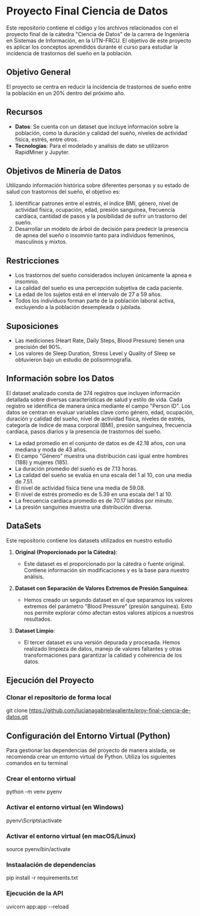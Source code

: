 # Proyecto Final Ciencia de Datos

Este repositorio contiene el código y los archivos relacionados con el proyecto final de la cátedra "Ciencia de Datos" de la carrera de Ingeníeria en Sistemas de Información, en la UTN-FRCU. El objetivo de este proyecto es aplicar los conceptos aprendidos durante el curso para estudiar la incidencia de trastornos del sueño en la población.

## Objetivo General

El proyecto se centra en reducir la incidencia de trastornos de sueño entre la población en un 20% dentro del próximo año.

## Recursos

- **Datos**: Se cuenta con un dataset que incluye información sobre la población, como la duración y calidad del sueño, niveles de actividad física, estrés, entre otros.
- **Tecnologías**: Para el modelado y analisis de dato se utilizaron RapidMiner y Jupyter.

## Objetivos de Minería de Datos
Utilizando información histórica sobre diferentes personas y su estado de salud con trastornos del sueño, el objetivo es:

1. Identificar patrones entre el estrés, el índice BMI, género, nivel de actividad física, ocupación, edad, presión sanguínea, frecuencia cardíaca, cantidad de pasos y la posibilidad de sufrir un trastorno del sueño.
2. Desarrollar un modelo de árbol de decisión para predecir la presencia de apnea del sueño o insomnio tanto para individuos femeninos, masculinos y mixtos.

## Restricciones

- Los trastornos del sueño considerados incluyen únicamente la apnea e insomnio.
- La calidad del sueño es una percepción subjetiva de cada paciente.
- La edad de los sujetos está en el intervalo de 27 a 59 años.
- Todos los individuos forman parte de la población laboral activa, excluyendo a la población desempleada o jubilada.

## Suposiciones

- Las mediciones (Heart Rate, Daily Steps, Blood Pressure) tienen una precisión del 90%.
- Los valores de Sleep Duration, Stress Level y Quality of Sleep se obtuvieron bajo un estudio de polisomnografía.

## Información sobre los Datos

El dataset analizado consta de 374 registros que incluyen información detallada sobre diversas características de salud y estilo de vida. Cada registro se identifica de manera única mediante el campo "Person ID". Los datos se centran en evaluar variables clave como género, edad, ocupación, duración y calidad del sueño, nivel de actividad física, niveles de estrés, categoría de índice de masa corporal (BMI), presión sanguínea, frecuencia cardíaca, pasos diarios y la presencia de trastornos del sueño.

- La edad promedio en el conjunto de datos es de 42.18 años, con una mediana y moda de 43 años.
- El campo "Género" muestra una distribución casi igual entre hombres (188) y mujeres (185).
- La duración promedio del sueño es de 7.13 horas.
- La calidad del sueño se evalúa en una escala del 1 al 10, con una media de 7.51.
- El nivel de actividad física tiene una media de 59.08.
- El nivel de estrés promedio es de 5.39 en una escala del 1 al 10.
- La frecuencia cardíaca promedio es de 70.17 latidos por minuto.
- La presión sanguínea muestra una distribución diversa.

## DataSets

Este repositorio contiene los datasets utilizados en nuestro estudio

1. **Original (Proporcionado por la Cátedra)**:
   - Este dataset es el proporcionado por la cátedra o fuente original. Contiene información sin modificaciones y es la base para nuestro análisis.

2. **Dataset con Separación de Valores Extremos de Presión Sanguínea**:
   - Hemos creado un segundo dataset en el que separamos los valores extremos del parámetro "Blood Pressure" (presión sanguínea). Esto nos permite explorar cómo afectan estos valores atípicos a nuestros resultados.

3. **Dataset Limpio**:
   - El tercer dataset es una versión depurada y procesada. Hemos realizado limpieza de datos, manejo de valores faltantes y otras transformaciones para garantizar la calidad y coherencia de los datos.
  
## Ejecución del Proyecto

### Clonar el repositorio de forma local
git clone https://github.com/lucianagabrielavaliente/proy-final-ciencia-de-datos.git

## Configuración del Entorno Virtual (Python)

Para gestionar las dependencias del proyecto de manera aislada, se recomienda crear un entorno virtual de Python. Utiliza los siguientes comandos en tu terminal

### Crear el entorno virtual

python -m venv pyenv

### Activar el entorno virtual (en Windows)

pyenv\Scripts\activate

### Activar el entorno virtual (en macOS/Linux)

source pyenv/bin/activate

### Instaalación de dependencias

pip install -r requirements.txt

### Ejecución de la API

uvicorn app:app --reload
